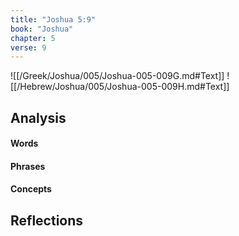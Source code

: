 ```yaml
---
title: "Joshua 5:9"
book: "Joshua"
chapter: 5
verse: 9
---
```

![[/Greek/Joshua/005/Joshua-005-009G.md#Text]]
![[/Hebrew/Joshua/005/Joshua-005-009H.md#Text]]

## Analysis

#### Words

#### Phrases

#### Concepts

## Reflections
